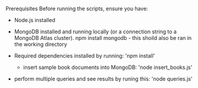 Prerequisites
Before running the scripts, ensure you have:
- Node.js installed 
- MongoDB installed and running locally (or a connection string to a MongoDB Atlas cluster).
npm install mongodb - this shoild also be ran in the working directory
- Required dependencies installed by running:
  'npm install'
  - insert sample book documents into MongoDB:
  'node insert_books.js'

- perform multiple queries and see results by runing this:
'node queries.js'
